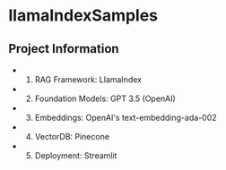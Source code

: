 # llamaIndexSamples

## Project Information

* 1. RAG Framework: LlamaIndex
* 2. Foundation Models: GPT 3.5 (OpenAI)
* 3. Embeddings: OpenAI's text-embedding-ada-002
* 4. VectorDB: Pinecone
* 5. Deployment: Streamlit
